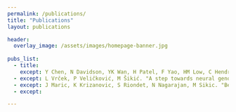 ```yaml
---
permalink: /publications/
title: "Publications"
layout: publications

header:
  overlay_image: /assets/images/homepage-banner.jpg
  
pubs_list:
  - title:
    except: Y Chen, N Davidson, YK Wan, H Patel, F Yao, HM Low, C Hendra et al. "A systematic benchmark of Nanopore long read RNA sequencing for transcript level analysis in human cell lines" bioRxiv. 2021
  - except: L Vrček, P Veličković, M Šikić. "A step towards neural genome assembly" arXiv preprint arXiv:2011.05013. 2020
  - except: J Maric, K Krizanovic, S Riondet, N Nagarajan, M Sikic. "Benchmarking metagenomic classification tools for long-read sequencing data" bioRxiv. 2020
  - except:

---
```

